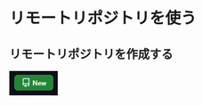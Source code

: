 # リモートリポジトリを使う
## リモートリポジトリを作成する
![](https://raw.githubusercontent.com/ama-sosei/github_guide/img/create_remote_repo.png)
